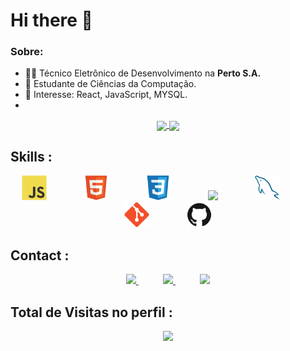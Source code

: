 # Hi there 👋

### Sobre:

- 👨‍💻 Técnico Eletrônico de Desenvolvimento na **Perto S.A.**
- 🌱 Estudante de Ciências da Computação.
- 💙 Interesse: React, JavaScript, MYSQL.
-


<p align="center">
  <a href="https://github.com/anuraghazra/github-readme-stats">
    <img
      align="center"
      src="https://github-readme-stats.vercel.app/api/top-langs/?username=Vinicius-Garcia&layout=compact"
    />
  </a>
  <a href="https://github.com/anuraghazra/github-readme-stats">
    <img
      align="center"
      height="165"
      src="https://github-readme-stats.vercel.app/api?username=Vinicius-Garcia&count_private=true&show_icons=true&custom_title=Github%20Status&hide=issues"
    />
  </a>
</p>
<p>

## Skills :
<p align="center">
    <img height="40" src="https://raw.githubusercontent.com/devicons/devicon/master/icons/javascript/javascript-original.svg">
    &nbsp;&nbsp;&nbsp;&nbsp;&nbsp;&nbsp;&nbsp;&nbsp;&nbsp;&nbsp;&nbsp;&nbsp;&nbsp;
    <img height="40" src="https://raw.githubusercontent.com/devicons/devicon/master/icons/html5/html5-original.svg">
    &nbsp;&nbsp;&nbsp;&nbsp;&nbsp;&nbsp;&nbsp;&nbsp;&nbsp;&nbsp;&nbsp;&nbsp;&nbsp;
    <img height="40" src="https://raw.githubusercontent.com/devicons/devicon/master/icons/css3/css3-original.svg">
    &nbsp;&nbsp;&nbsp;&nbsp;&nbsp;&nbsp;&nbsp;&nbsp;&nbsp;&nbsp;&nbsp;&nbsp;&nbsp;
    <img height="40" src="https://cdn.jsdelivr.net/gh/devicons/devicon/icons/react/react-original.svg">
    &nbsp;&nbsp;&nbsp;&nbsp;&nbsp;&nbsp;&nbsp;&nbsp;&nbsp;&nbsp;&nbsp;&nbsp;&nbsp;
    <img height="40" src="https://raw.githubusercontent.com/devicons/devicon/master/icons/mysql/mysql-original.svg">
     &nbsp;&nbsp;&nbsp;&nbsp;&nbsp;&nbsp;&nbsp;&nbsp;&nbsp;&nbsp;&nbsp;&nbsp;&nbsp;
    <img height="40" src="https://raw.githubusercontent.com/devicons/devicon/master/icons/git/git-original.svg">
    &nbsp;&nbsp;&nbsp;&nbsp;&nbsp;&nbsp;&nbsp;&nbsp;&nbsp;&nbsp;&nbsp;&nbsp;&nbsp;
    <img height="40" src="https://raw.githubusercontent.com/devicons/devicon/master/icons/github/github-original.svg">
    
   
</p>

## Contact :

<p align="center">
    <a href="https://github.com/Vinicius-Garcia">
        <img  src="https://img.shields.io/badge/github-%23100000.svg?&style=for-the-badge&logo=github&logoColor=white&link=mailto:https://www.linkedin.com/in/vinicius-da-silva-garcia/">
    </a>
    &nbsp;&nbsp;&nbsp;&nbsp;&nbsp;&nbsp;&nbsp;&nbsp;&nbsp;
    <a href="mailto:viniciusgarcia1300@gmail.com">
        <img src="https://img.shields.io/badge/gmail-D14836?&style=for-the-badge&logo=gmail&logoColor=white&link=mailto:viniciusgarcia1300@gmail.com">
    </a>
    &nbsp;&nbsp;&nbsp;&nbsp;&nbsp;&nbsp;&nbsp;&nbsp;&nbsp;
    <a href="https://www.linkedin.com/in/vinicius-da-silva-garcia/">
        <img src="https://img.shields.io/badge/linkedin-%230077B5.svg?&style=for-the-badge&logo=linkedin&logoColor=white&link=mailto:https://www.linkedin.com/in/vinicius-da-silva-garcia/">
    </a>
</p>

<p align="center"> 

 ## Total de Visitas no perfil :<br>
 <p align="center"> 
   <img alingn="center" src="https://profile-counter.glitch.me/Vinicius-Garcia/count.svg" />
 </p>

</p>

